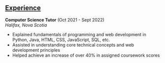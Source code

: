 ## <u>Experience</u>

**Computer Science Tutor** (Oct 2021 - Sept 2022)  
*Halifax, Nova Scotia*

- Explained fundamentals of programming and web development in Python, Java, HTML, CSS, JavaScript, SQL, etc.
- Assisted in understanding core technical concepts and web development principles
- Helped achieve an increase of over 40% in assigned coursework scores
